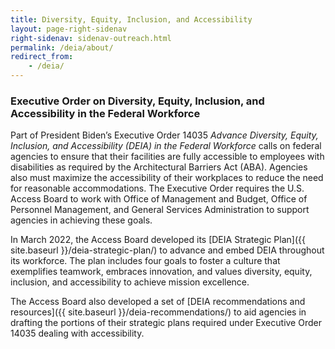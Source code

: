 ```yaml
---
title: Diversity, Equity, Inclusion, and Accessibility
layout: page-right-sidenav
right-sidenav: sidenav-outreach.html
permalink: /deia/about/
redirect_from: 
    - /deia/
---
```


### Executive Order on Diversity, Equity, Inclusion, and Accessibility in the Federal Workforce
Part of President Biden’s Executive Order 14035 *Advance Diversity, Equity, Inclusion, and Accessibility (DEIA) in the Federal Workforce* calls on federal agencies to ensure that their facilities are fully accessible to employees with disabilities as required by the Architectural Barriers Act (ABA). Agencies also must maximize the accessibility of their workplaces to reduce the need for reasonable accommodations. The Executive Order requires the U.S. Access Board to work with Office of Management and Budget, Office of Personnel Management, and General Services Administration to support agencies in achieving these goals.

In March 2022, the Access Board developed its [DEIA Strategic Plan]({{ site.baseurl }}/deia-strategic-plan/) to advance and embed DEIA throughout its workforce. The plan includes four goals to foster a culture that exemplifies teamwork, embraces innovation, and values diversity, equity, inclusion, and accessibility to achieve mission excellence.

The Access Board also developed a set of [DEIA recommendations and resources]({{ site.baseurl }}/deia-recommendations/) to aid agencies in drafting the portions of their strategic plans required under Executive Order 14035 dealing with accessibility.
